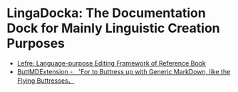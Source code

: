 # LingaDocka: The Documentation Dock for Mainly Linguistic Creation Purposes

- [Lefre: Language-purpose Editing Framework of Reference Book](https://github.com/LingaDocka/Lefre)
- [ButtMDExtension - 〝For to Buttress up with Generic MarkDown, like the Flying Buttresses〟](https://github.com/LingaDocka/ButtMDExtension)
